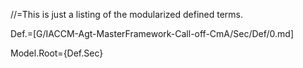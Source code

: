 //=This is just a listing of the modularized defined terms.  

Def.=[G/IACCM-Agt-MasterFramework-Call-off-CmA/Sec/Def/0.md]


Model.Root={Def.Sec}<br><br><br><br><br><br><br><br><br><br><br><br><br><br><br>
